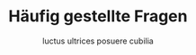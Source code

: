 ---
title: "Häufig gestellte Fragen"
subtitle: "luctus ultrices posuere cubilia"
# meta description
description: "Vestibulum ante ipsum primis in faucibus orci luctus ultrices posuere cubilia Curae Donec"
draft: false
layout: "faq"

faq_list:
- title: "Wie kann ich Avocode in meinen aktuellen Tool-Stack integrieren?"
  content: 'The Service is [provided for free](#!) during this pilot project, and is provided "as is" with is not committed to any level of service or availability of the Service.
  
  
  A further If you enter into this agreement on behalf of a company, you hereby agree that the company is responsible under this Agreement for all actions and omissions'

- title: "How can I use Avocode with cloud documents?"
  content: 'The Service is provided for free during this pilot project, and is provided "as is" with is not committed to any level of service or availability of the Service.
  
  
  A further If you enter into this agreement on behalf of a company, you hereby agree that the company is responsible under this Agreement for all actions and omissions'

- title: "If I cancel, can I archive my designs to keep them safe?"
  content: "A further If you enter into this agreement on behalf of a company, you hereby agree that the company is responsible under this Agreement for all actions and omissions
  
  
  A further If you enter into this agreement on behalf of a company, you hereby agree that the company is responsible under this Agreement for all actions and omissions "

- title: "How can I adjust user permissions & admin provileges?"
  content: "The difference between and premium product consist number of components, plugins, page in each. The Free versions contain only a few elements and pages that.
  
  
  A further If you enter into this agreement on behalf of a company, you hereby agree that the company is responsible under this Agreement for all actions and omissions"
---